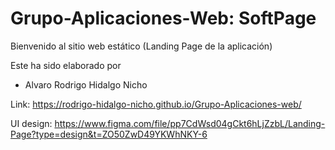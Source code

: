 # Grupo-Aplicaciones-Web: SoftPage

Bienvenido al sitio web estático (Landing Page de la aplicación)

Este ha sido elaborado por 

- Alvaro Rodrigo Hidalgo Nicho

Link:
https://rodrigo-hidalgo-nicho.github.io/Grupo-Aplicaciones-web/

UI design:
https://www.figma.com/file/pp7CdWsd04gCkt6hLjZzbL/Landing-Page?type=design&t=ZO50ZwD49YKWhNKY-6

